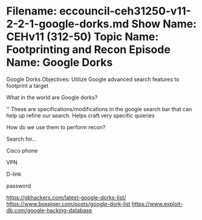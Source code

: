 Filename: eccouncil-ceh31250-v11-2-2-1-google-dorks.md
Show Name: CEHv11 (312-50)
Topic Name: Footprinting and Recon
Episode Name: Google Dorks
================================================================================
Google Dorks
Objectives:
Utilize Google advanced search features to footprint a target

What in the world are Google dorks?

''
These are specifications/modifications in the google search bar that 
can help up refine our search. Helps craft very specific quieries

How do we use them to perform recon?

Search for...

Cisco phone

VPN

D-link

password

https://gbhackers.com/latest-google-dorks-list/
https://www.boxpiper.com/posts/google-dork-list
https://www.exploit-db.com/google-hacking-database
